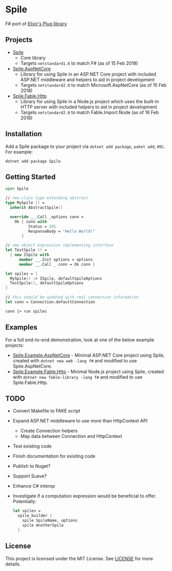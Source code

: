 # Spile

F# port of [Elixir's Plug library](https://github.com/elixir-lang/plug)

## Projects

- [Spile](src/Spile)
  - Core library
  - Targets `netstandard1.6` to match F# (as of 15 Feb 2018)
- [Spile.AspNetCore](src/Spile.AspNetCore)
  - Library for using Spile in an ASP.NET Core project with included ASP.NET middleware and helpers to aid in project development
  - Targets `netstandard2.0` to match Microsoft.AspNetCore (as of 15 Feb 2018)
- [Spile.Fable.Http](src/Spile.Fable.Http)
  - Library for using Spile in a Node.js project which uses the built-in HTTP server with included helpers to aid in project development
  - Targets `netstandard2.0` to match Fable.Import.Node (as of 16 Feb 2018)

## Installation

Add a Spile package to your project via `dotnet add package`, `paket add`, etc. For example:

```
dotnet add package Spile
```

## Getting Started

```fsharp
open Spile

// new class type extending abstract
type MySpile () =
  inherit AbstractSpile()

  override __.Call _options conn =
    Ok { conn with
          Status = 201
          ResponseBody = "Hello World!"
       }

// new object expression implementing interface
let TestSpile () =
  { new ISpile with
      member __.Init options = options
      member __.Call _ conn = Ok conn }

let spiles = [
  MySpile() :> ISpile, defaultSpileOptions
  TestSpile(), defaultSpileOptions
]

// this should be updated with real connection information
let conn = Connection.defaultConnection

conn |> run spiles
```

## Examples

For a full end-to-end demonstration, look at one of the below example projects:

- [Spile.Example.AspNetCore](examples/Spile.Example.AspNetCore) - Minimal ASP.NET Core project using Spile, created with `dotnet new web -lang f#` and modified to use Spile.AspNetCore.
- [Spile.Example.Fable.Http](examples/Spile.Example.Fable.Http) - Minimal Node.js project using Spile, created with `dotnet new fable-library -lang f#` and modified to use Spile.Fable.Http.

## TODO

- Convert Makefile to FAKE script
- Expand ASP.NET middleware to use more than HttpContext API
  - Create Connection helpers
  - Map data between Connection and HttpContext
- Test existing code
- Finish documentation for existing code
- Publish to Nuget?
- Support Suave?
- Enhance C# interop
- Investigate if a computation expression would be beneficial to offer. Potentially:

  ```fsharp
  let spiles =
    spile_builder {
      spile SpileName, options
      spile AnotherSpile
    }
  ```

## License

This project is licensed under the MIT License. See [LICENSE](LICENSE) for more details.
